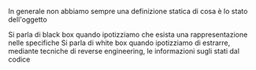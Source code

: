 In generale non abbiamo sempre una definizione statica di cosa è lo stato dell'oggetto

Si parla di black box quando ipotizziamo che esista una rappresentazione nelle specifiche
Si parla di white box quando ipotizziamo di estrarre, mediante tecniche di reverse engineering, le informazioni sugli stati dal codice